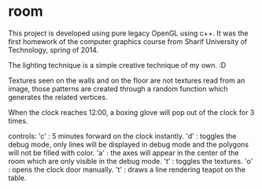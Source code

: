 # room
This project is developed using pure legacy OpenGL using c++.
It was the first homework of the computer graphics course from Sharif University of Technology, spring of 2014.

The lighting technique is a simple creative technique of my own. :D

Textures seen on the walls and on the floor are not textures read from an image, those patterns are created through a random function which generates the related vertices.

When the clock reaches 12:00, a boxing glove will pop out of the clock for 3 times.

controls:
'c' : 5 minutes forward on the clock instantly.
'd' : toggles the debug mode, only lines will be displayed in debug mode and the polygons will not be filled with color.
'a' : the axes will appear in the center of the room which are only visible in the debug mode.
't' : toggles the textures.
'o' : opens the clock door manually.
't' : draws a line rendering teapot on the table.

